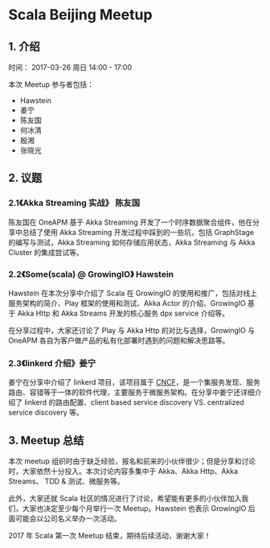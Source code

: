 # Scala Beijing Meetup

## 1. 介绍

时间： 2017-03-26 周日 14:00 - 17:00

本次 Meetup 参与者包括：
- Hawstein
- 姜宁
- 陈友国
- 何冰清
- 殷湘
- 张晓光

## 2. 议题

### 2.1《Akka Streaming 实战》 陈友国

陈友国在 OneAPM 基于 Akka Streaming 开发了一个时序数据聚合组件，他在分享中总结了使用 Akka Streaming 开发过程中踩到的一些坑，包括 GraphStage 的编写与测试，Akka Streaming 如何存储应用状态，Akka Streaming 与 Akka Cluster 的集成尝试等。

### 2.2《Some(scala) @ GrowingIO》 Hawstein

Hawstein 在本次分享中介绍了 Scala 在 GrowingIO 的使用和推广，包括对线上服务架构的简介、Play 框架的使用和测试、Akka Actor 的介绍、GrowingIO 基于 Akka Http 和 Akka Streams 开发的核心服务 dpx service 介绍等。

在分享过程中，大家还讨论了 Play 与 Akka Http 的对比与选择，GrowingIO 与 OneAPM 各自为客户做产品的私有化部署时遇到的问题和解决思路等。

### 2.3《linkerd 介绍》姜宁

姜宁在分享中介绍了 linkerd 项目，该项目属于 [CNCF](https://www.cncf.io/)，是一个集服务发现、服务路由、容错等于一体的软件代理，主要服务于微服务架构。在分享中姜宁还详细介绍了 linkerd 的路由配置、client based service discovery VS. centralized service discovery 等。

## 3. Meetup 总结

本次 meetup 组织时由于缺乏经验，报名和前来的小伙伴很少；但是分享和讨论时，大家依然十分投入。本次讨论内容多集中于 Akka、Akka Http、Akka Streams、 TDD & 测试、微服务等。

此外，大家还就 Scala 社区的情况进行了讨论，希望能有更多的小伙伴加入我们，大家也决定至少每个月举行一次 Meetup。Hawstein 也表示 GrowingIO 后面可能会以公司名义举办一次活动。

2017 年 Scala 第一次 Meetup 结束，期待后续活动，谢谢大家！
